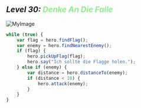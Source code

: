 ## ***Level 30:***  <span style="color: lightgreen">***Denke An Die Falle***



![MyImage](<Welt 2 Level 30.png>)

```Javascript
while (true) {
    var flag = hero.findFlag();
    var enemy = hero.findNearestEnemy();
    if (flag) {
        hero.pickUpFlag(flag);
        hero.say("Ich sollte die Flagge holen.");
    } else if (enemy) {
        var distance = hero.distanceTo(enemy);
        if (distance < 10) {
            hero.attack(enemy);
        }
    }
}
```